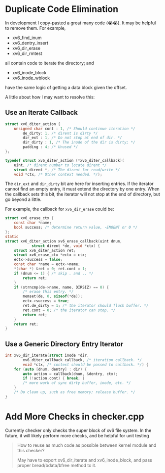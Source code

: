 # Duplicate Code Elimination

In development I copy-pasted a great many code (😭😭).
It may be helpful to remove them. For example,

<ul>
    <li>xv6_find_inum</li>
    <li>xv6_dentry_insert</li>
    <li>xv6_dir_erase</li>
    <li>xv6_dir_rmtest</li>
</ul>

all contain code to iterate the directory; and 

<ul>
    <li>xv6_inode_block</li>
    <li>xv6_inode_wblock</li>
</ul>

have the same logic of getting a data block given the offset.

A little about how I may want to resolve this:

## Use an Iterate Callback

```c
struct xv6_diter_action {
    unsigned char cont : 1, /* Should continue iteration */
        de_dirty: 1, /* dirent is dirty */
        dir_ext : 1, /* Do not stop at end of dir. */ 
        dir_dirty : 1, /* The inode of the dir is dirty; */
        padding : 4; /* Unused */
};

typedef struct xv6_diter_action (*xv6_diter_callback)(
    uint, /* dirent number to locate dirent */
    struct dirent *, /* The dirent for read/write */
    void *ctx, /* Other context needed. */);
```

The `dir_ext` and `dir_dirty` bit are here for inserting
entries. If the iterator cannot find an empty entry, it must
extend the directory by one entry. When the callback sets
this bit, the iterator will not stop at the end of directory,
but go beyond a little.

For example, the callback for `xv6_dir_erase` could be:

```c
struct xv6_erase_ctx {
    const char *name;
    bool success; /* determine return value, -ENOENT or 0 */
};
static
struct xv6_diter_action xv6_erase_callback(uint dnum,
            struct dirent *de, void *ctx) {
    struct xv6_diter_action ret;
    struct xv6_erase_ctx *ectx = ctx;
    ectx->success = false;
    const char *name = ectx->name;
    *(char *) &ret = 0; ret.cont = 1;
    if (dnum <= 1) { /* skip . and .. */
        return ret;
    }
    if (strncmp(de->name, name, DIRSIZ) == 0) {
        /* erase this entry. */
        memset(de, 0, sizeof(*de));
        ectx->success = true;
        ret.de_dirty = 1; /* the iterator should flush buffer. */
        ret.cont = 0; /* the iterator can stop. */
        return ret;
    }
    return ret;
}
```

## Use a Generic Directory Entry Iterator

```c++
int xv6_dir_iterate(struct inode *dir, 
        xv6_diter_callback callback, /* iteration callback. */
        void *ctx, /* context should be passed to callback. */) {
    for (auto [dnum, dentry] : dir) {
        auto action = callback(dnum, &dentry, ctx);
        if (!action.cont) { break; }
        /* more work of sync dirty buffer, inode, etc. */
    }
    /* Do clean up, such as free memory; release buffer. */
}
```

# Add More Checks in checker.cpp

Currently checker only checks the super block of xv6 file system.
In the future, it will likely perform more checks, and be helpful
for unit testing

> How to reuse as much code as possible between kernel module and this checker?
>
> May have to export xv6_dir_iterate and xv6_inode_block, and pass proper
> bread/bdata/bfree method to it.

